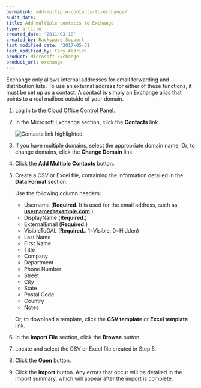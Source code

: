 ```yaml
---
permalink: add-multiple-contacts-to-exchange/
audit_date:
title: Add multiple contacts to Exchange
type: article
created_date: '2011-03-18'
created_by: Rackspace Support
last_modified_date: '2017-05-31'
last_modified_by: Cory Aldrich
product: Microsoft Exchange
product_url: exchange
---
```


Exchange only allows internal addresses for email forwarding and
distribution lists. To use an external address for either of these
functions, it must be set up as a contact. A contact is simply an
Exchange alias that points to a real mailbox outside of your domain.

1. Log in to the [Cloud Office Control Panel](https://apps.rackspace.com/?cp).

2. In the Microsoft Exchange section, click the **Contacts** link.

   <img src="{% asset_path exchange/add-multiple-contacts-to-exchange/microsoft-exchange-contacts-link.png %}" alt="Contacts link highlighted." />

3. If you have multiple domains, select the appropriate domain name.
   Or, to change domains, click the **Change Domain** link.

4. Click the **Add Multiple Contacts** button.

5. Create a CSV or Excel file, containing the information detailed in
   the **Data Format** section:

   Use the following column headers:

   - Username (**Required**. It is used for the email address, such as **username@example.com**.)
   - DisplayName (**Required.**)
   - ExternalEmail (**Required.**)
   - VisibleToGAL (**Required.**. 1=Visible, 0=Hidden)
   - Last Name
   - First Name
   - Title
   - Company
   - Department
   - Phone Number
   - Street
   - City
   - State
   - Postal Code
   - Country
   - Notes

   Or, to download a template, click the **CSV template** or **Excel
   template** link.

6. In the **Import File** section, click the **Browse** button.

7.  Locate and select the CSV or Excel file created in Step 5.

8.  Click the **Open** button.

9.  Click the **Import** button. Any errors that occur will be detailed
    in the import summary, which will appear after the import
    is complete.
